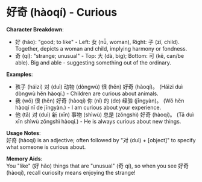 # **好奇 (hàoqí) - Curious**

**Character Breakdown**:  
- 好 (hǎo): "good; to like" - Left: 女 (nǚ, woman), Right: 子 (zǐ, child). Together, depicts a woman and child, implying harmony or fondness.  
- 奇 (qí): "strange; unusual" - Top: 大 (dà, big); Bottom: 可 (kě, can/be able). Big and able - suggesting something out of the ordinary.

**Examples**:  
- 孩子 (háizi) 对 (duì) 动物 (dòngwù) 很 (hěn) 好奇 (hàoqí)。 (Háizi duì dòngwù hěn hàoqí.) - Children are curious about animals.  
- 我 (wǒ) 很 (hěn) 好奇 (hàoqí) 你 (nǐ) 的 (de) 经验 (jīngyàn)。 (Wǒ hěn hàoqí nǐ de jīngyàn.) - I am curious about your experience.  
- 他 (tā) 对 (duì) 新 (xīn) 事物 (shìwù) 总是 (zǒngshì) 好奇 (hàoqí)。 (Tā duì xīn shìwù zǒngshì hàoqí.) - He is always curious about new things.

**Usage Notes**:  
好奇 (hàoqí) is an adjective; often followed by "对 (duì) + [object]" to specify what someone is curious about.

**Memory Aids**:  
You "like" (好 hǎo) things that are "unusual" (奇 qí), so when you see 好奇 (hàoqí), recall curiosity means enjoying the strange!